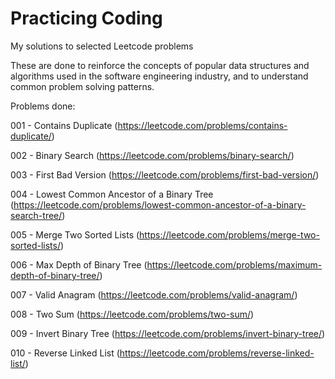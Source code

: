 # Practicing Coding
My solutions to selected Leetcode problems

These are done to reinforce the concepts of popular data structures and algorithms used in the software engineering industry, and to understand common problem solving patterns.


Problems done:

001 - Contains Duplicate (https://leetcode.com/problems/contains-duplicate/)

002 - Binary Search (https://leetcode.com/problems/binary-search/)

003 - First Bad Version (https://leetcode.com/problems/first-bad-version/)

004 - Lowest Common Ancestor of a Binary Tree (https://leetcode.com/problems/lowest-common-ancestor-of-a-binary-search-tree/)

005 - Merge Two Sorted Lists (https://leetcode.com/problems/merge-two-sorted-lists/)

006 - Max Depth of Binary Tree (https://leetcode.com/problems/maximum-depth-of-binary-tree/)

007 - Valid Anagram (https://leetcode.com/problems/valid-anagram/)

008 - Two Sum (https://leetcode.com/problems/two-sum/)

009 - Invert Binary Tree (https://leetcode.com/problems/invert-binary-tree/)

010 - Reverse Linked List (https://leetcode.com/problems/reverse-linked-list/)
